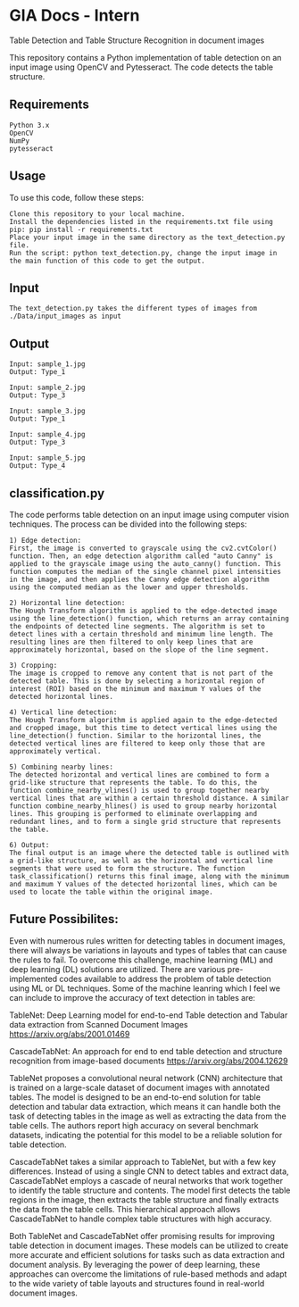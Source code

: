 # GIA Docs - Intern 
Table Detection and Table Structure Recognition in document images

This repository contains a Python implementation of table detection on an input image using OpenCV and Pytesseract. The code detects the table structure.

## Requirements

    Python 3.x
    OpenCV
    NumPy
    pytesseract

## Usage

To use this code, follow these steps:

    Clone this repository to your local machine.
    Install the dependencies listed in the requirements.txt file using pip: pip install -r requirements.txt
    Place your input image in the same directory as the text_detection.py file.
    Run the script: python text_detection.py, change the input image in the main function of this code to get the output.

## Input
    The text_detection.py takes the different types of images from ./Data/input_images as input

## Output

    Input: sample_1.jpg
    Output: Type_1

    Input: sample_2.jpg
    Output: Type_3

    Input: sample_3.jpg
    Output: Type_1

    Input: sample_4.jpg
    Output: Type_3

    Input: sample_5.jpg
    Output: Type_4



## classification.py 

The code performs table detection on an input image using computer vision techniques. The process can be divided into the following steps:

    1) Edge detection: 
    First, the image is converted to grayscale using the cv2.cvtColor() function. Then, an edge detection algorithm called "auto Canny" is applied to the grayscale image using the auto_canny() function. This function computes the median of the single channel pixel intensities in the image, and then applies the Canny edge detection algorithm using the computed median as the lower and upper thresholds.
    
    2) Horizontal line detection: 
    The Hough Transform algorithm is applied to the edge-detected image using the line_detection() function, which returns an array containing the endpoints of detected line segments. The algorithm is set to detect lines with a certain threshold and minimum line length. The resulting lines are then filtered to only keep lines that are approximately horizontal, based on the slope of the line segment.
    
    3) Cropping:
    The image is cropped to remove any content that is not part of the detected table. This is done by selecting a horizontal region of interest (ROI) based on the minimum and maximum Y values of the detected horizontal lines.
    
    4) Vertical line detection:
    The Hough Transform algorithm is applied again to the edge-detected and cropped image, but this time to detect vertical lines using the line_detection() function. Similar to the horizontal lines, the detected vertical lines are filtered to keep only those that are approximately vertical.
    
    5) Combining nearby lines: 
    The detected horizontal and vertical lines are combined to form a grid-like structure that represents the table. To do this, the function combine_nearby_vlines() is used to group together nearby vertical lines that are within a certain threshold distance. A similar function combine_nearby_hlines() is used to group nearby horizontal lines. This grouping is performed to eliminate overlapping and redundant lines, and to form a single grid structure that represents the table.
    
    6) Output: 
    The final output is an image where the detected table is outlined with a grid-like structure, as well as the horizontal and vertical line segments that were used to form the structure. The function task_classification() returns this final image, along with the minimum and maximum Y values of the detected horizontal lines, which can be used to locate the table within the original image.
    
## Future Possibilites:

Even with numerous rules written for detecting tables in document images, there will always be variations in layouts and types of tables that can cause the rules to fail. To overcome this challenge, machine learning (ML) and deep learning (DL) solutions are utilized. There are various pre-implemented codes available to address the problem of table detection using ML or DL techniques.
Some of the machine leanring which I feel we can include to improve the accuracy of text detection in tables are:

TableNet: Deep Learning model for end-to-end Table detection and Tabular data extraction from Scanned Document Images 
https://arxiv.org/abs/2001.01469

CascadeTabNet: An approach for end to end table detection and structure recognition from image-based documents
https://arxiv.org/abs/2004.12629

TableNet proposes a convolutional neural network (CNN) architecture that is trained on a large-scale dataset of document images with annotated tables. The model is designed to be an end-to-end solution for table detection and tabular data extraction, which means it can handle both the task of detecting tables in the image as well as extracting the data from the table cells. The authors report high accuracy on several benchmark datasets, indicating the potential for this model to be a reliable solution for table detection.

CascadeTabNet takes a similar approach to TableNet, but with a few key differences. Instead of using a single CNN to detect tables and extract data, CascadeTabNet employs a cascade of neural networks that work together to identify the table structure and contents. The model first detects the table regions in the image, then extracts the table structure and finally extracts the data from the table cells. This hierarchical approach allows CascadeTabNet to handle complex table structures with high accuracy.

Both TableNet and CascadeTabNet offer promising results for improving table detection in document images. These models can be utilized to create more accurate and efficient solutions for tasks such as data extraction and document analysis. By leveraging the power of deep learning, these approaches can overcome the limitations of rule-based methods and adapt to the wide variety of table layouts and structures found in real-world document images.
